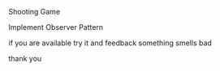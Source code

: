Shooting Game 


Implement Observer Pattern

if you are available
 try it and feedback something smells bad
 
 thank you


